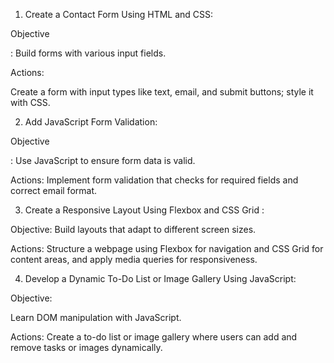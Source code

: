 1. Create a Contact Form Using HTML and CSS:

Objective

: Build forms with various input fields.

Actions:

Create a form with input types like text, email, and submit buttons; style it with CSS.

2. Add JavaScript Form Validation:

Objective

: Use JavaScript to ensure form data is valid.

Actions: Implement form validation that checks for required fields and correct email format.

3. Create a Responsive Layout Using Flexbox and CSS Grid :

Objective: Build layouts that adapt to different screen sizes.

Actions: Structure a webpage using Flexbox for navigation and CSS Grid for content areas, and apply media queries for responsiveness.

4. Develop a Dynamic To-Do List or Image Gallery Using JavaScript:

Objective:

Learn DOM manipulation with JavaScript.

Actions: Create a to-do list or image gallery where users can add and remove tasks or images dynamically.
